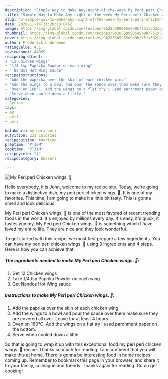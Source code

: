 ```yaml
---
description: "Simple Way to Make Any-night-of-the-week My Peri peri Chicken wings. 🤗"
title: "Simple Way to Make Any-night-of-the-week My Peri peri Chicken wings. 🤗"
slug: 42-simple-way-to-make-any-night-of-the-week-my-peri-peri-chicken-wings
date: 2020-11-14T21:20:10.045Z
image: https://img-global.cpcdn.com/recipes/9b285509965e9b9b/751x532cq70/my-peri-peri-chicken-wings-🤗-recipe-main-photo.jpg
thumbnail: https://img-global.cpcdn.com/recipes/9b285509965e9b9b/751x532cq70/my-peri-peri-chicken-wings-🤗-recipe-main-photo.jpg
cover: https://img-global.cpcdn.com/recipes/9b285509965e9b9b/751x532cq70/my-peri-peri-chicken-wings-🤗-recipe-main-photo.jpg
author: Frederick Underwood
ratingvalue: 4.1
reviewcount: 44055
recipeingredient:
- "12 Chicken wings"
- "1/4 tsp Paprika Powder on each wing"
- " Nandos Hot Wing sauce"
recipeinstructions:
- "Add the paprika over the skin of each chicken wing"
- "Add the wings to a bowl and pour the sauce over them make sure they are covered all over. Leave for at least 4 hours."
- "Oven on 160°C. Add the wings on a flat try i used parchment paper on the bottom."
- "Serve when cooled down a little."
categories:
- Recipe
tags:
- my
- peri
- peri

katakunci: my peri peri 
nutrition: 231 calories
recipecuisine: American
preptime: "PT16M"
cooktime: "PT31M"
recipeyield: "4"
recipecategory: Dessert

---
```



![My Peri peri Chicken wings. 🤗](https://img-global.cpcdn.com/recipes/9b285509965e9b9b/751x532cq70/my-peri-peri-chicken-wings-🤗-recipe-main-photo.jpg)

Hello everybody, it is John, welcome to my recipe site. Today, we're going to make a distinctive dish, my peri peri chicken wings. 🤗. It is one of my favorites. This time, I am going to make it a little bit tasty. This is gonna smell and look delicious.

My Peri peri Chicken wings. 🤗 is one of the most favored of recent trending foods in the world. It's enjoyed by millions every day. It's easy, it's quick, it tastes yummy. My Peri peri Chicken wings. 🤗 is something which I have loved my entire life. They are nice and they look wonderful.




To get started with this recipe, we must first prepare a few ingredients. You can have my peri peri chicken wings. 🤗 using 3 ingredients and 4 steps. Here is how you can achieve that.

<!--inarticleads1-->

##### The ingredients needed to make My Peri peri Chicken wings. 🤗:

1. Get 12 Chicken wings
1. Take 1/4 tsp Paprika Powder on each wing
1. Get  Nandos Hot Wing sauce




<!--inarticleads2-->

##### Instructions to make My Peri peri Chicken wings. 🤗:

1. Add the paprika over the skin of each chicken wing
1. Add the wings to a bowl and pour the sauce over them make sure they are covered all over. Leave for at least 4 hours.
1. Oven on 160°C. Add the wings on a flat try i used parchment paper on the bottom.
1. Serve when cooled down a little.




So that is going to wrap it up with this exceptional food my peri peri chicken wings. 🤗 recipe. Thanks so much for reading. I am confident that you will make this at home. There is gonna be interesting food in home recipes coming up. Remember to bookmark this page in your browser, and share it to your family, colleague and friends. Thanks again for reading. Go on get cooking!
